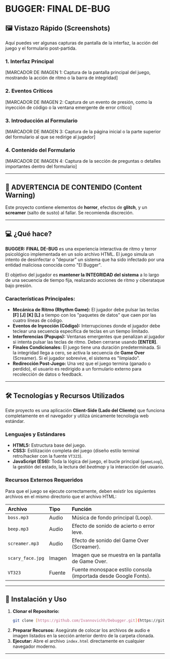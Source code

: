 # BUGGER: FINAL DE-BUG

## 🖼️ Vistazo Rápido (Screenshots)

Aquí puedes ver algunas capturas de pantalla de la interfaz, la acción del juego y el formulario post-partida.

### 1. Interfaz Principal
[MARCADOR DE IMAGEN 1: Captura de la pantalla principal del juego, mostrando la acción de ritmo o la barra de integridad]

### 2. Eventos Críticos
[MARCADOR DE IMAGEN 2: Captura de un evento de presión, como la inyección de código o la ventana emergente de error crítico]

### 3. Introducción al Formulario
[MARCADOR DE IMAGEN 3: Captura de la página inicial o la parte superior del formulario al que se redirige al jugador]

### 4. Contenido del Formulario
[MARCADOR DE IMAGEN 4: Captura de la sección de preguntas o detalles importantes dentro del formulario]

---

## 🛑 ADVERTENCIA DE CONTENIDO (Content Warning)

Este proyecto contiene elementos de **horror**, efectos de **glitch**, y un **screamer** (salto de susto) al fallar. Se recomienda discreción.

---

## 💻 ¿Qué hace?

**BUGGER: FINAL DE-BUG** es una experiencia interactiva de ritmo y terror psicológico implementada en un solo archivo HTML. El juego simula un intento de desinfectar o "depurar" un sistema que ha sido infectado por una entidad maliciosa conocida como "El Bugger".

El objetivo del jugador es **mantener la INTEGRIDAD del sistema** a lo largo de una secuencia de tiempo fija, realizando acciones de ritmo y ciberataque bajo presión.

### Características Principales:

* **Mecánica de Ritmo (Rhythm Game):** El jugador debe pulsar las teclas **[F] [J] [K] [L]** a tiempo con los "paquetes de datos" que caen por las cuatro líneas de código.
* **Eventos de Inyección (Código):** Interrupciones donde el jugador debe teclear una secuencia específica de teclas en un tiempo limitado.
* **Interferencias (Popups):** Ventanas emergentes que penalizan al jugador si intenta pulsar las teclas de ritmo. Deben cerrarse usando **[ENTER]**.
* **Finales Condicionales:** El juego tiene una duración predeterminada. Si la integridad llega a cero, se activa la secuencia de **Game Over** (Screamer). Si el jugador sobrevive, el sistema es "limpiado".
* **Redirección Post-Juego:** Una vez que el juego termina (ganado o perdido), el usuario es redirigido a un formulario externo para recolección de datos o feedback.

---

## 🛠️ Tecnologías y Recursos Utilizados

Este proyecto es una aplicación **Client-Side (Lado del Cliente)** que funciona completamente en el navegador y utiliza únicamente tecnología web estándar.

### Lenguajes y Estándares
* **HTML5:** Estructura base del juego.
* **CSS3:** Estilización completa del juego (diseño estilo terminal retro/hacker con la fuente `VT323`).
* **JavaScript (ES6):** Toda la lógica del juego, el bucle principal (`gameLoop`), la gestión del estado, la lectura del *beatmap* y la interacción del usuario.

### Recursos Externos Requeridos
Para que el juego se ejecute correctamente, deben existir los siguientes archivos en el mismo directorio que el archivo HTML:

| Archivo | Tipo | Función |
| :--- | :--- | :--- |
| `boss.mp3` | Audio | Música de fondo principal (Loop). |
| `beep.mp3` | Audio | Efecto de sonido de acierto o error leve. |
| `screamer.mp3` | Audio | Efecto de sonido del Game Over (Screamer). |
| `scary_face.jpg` | Imagen | Imagen que se muestra en la pantalla de Game Over. |
| `VT323` | Fuente | Fuente monospace estilo consola (importada desde Google Fonts). |

---

## 🚀 Instalación y Uso

1.  **Clonar el Repositorio:**
    ```bash
    git clone [https://github.com/Ivannovichh/Debugger.git](https://github.com/Ivannovichh/Debugger.git)
    ```
2.  **Preparar Recursos:**
    Asegúrate de colocar los archivos de audio e imagen listados en la sección anterior dentro de la carpeta clonada.
3.  **Ejecutar:**
    Abre el archivo `index.html` directamente en cualquier navegador moderno.

---
